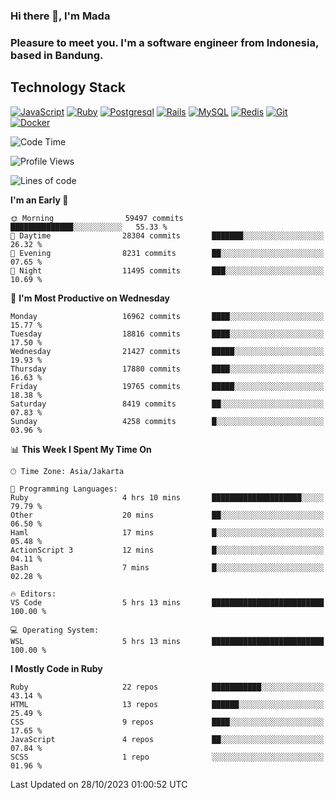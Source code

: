### Hi there 👋, I'm Mada
### Pleasure to meet you. I'm a software engineer from Indonesia, based in Bandung.

## Technology Stack

[![JavaScript](https://img.shields.io/badge/-JavaScript-%23F7DF1C?style=flat-square&logo=javascript&logoColor=000000&labelColor=%23F7DF1C&color=%23FFCE5A)](https://www.javascript.com/)
[![Ruby](https://img.shields.io/badge/Ruby-CC342D?style=flat-square&logo=ruby&logoColor=white)](https://www.ruby-lang.org/en/)
[![Postgresql](https://img.shields.io/badge/PostgreSQL-316192?style=flat-square&logo=postgresql&logoColor=ffffff)](https://www.postgresql.org/)
[![Rails](https://img.shields.io/badge/Ruby_on_Rails-CC0000?style=flat-square&logo=ruby-on-rails&logoColor=white)](https://rubyonrails.org/)
[![MySQL](https://img.shields.io/badge/-MySQL-4479A1?style=flat-square&logo=MySQL&logoColor=ffffff)](https://www.mysql.com/)
[![Redis](https://img.shields.io/badge/-Redis-DC382D?style=flat-square&logo=Redis&logoColor=ffffff)](https://redis.io/)
[![Git](https://img.shields.io/badge/-Git-%23F05032?style=flat-square&logo=git&logoColor=%23ffffff)](https://git-scm.com/)
[![Docker](https://img.shields.io/badge/-Docker-2496ED?style=flat-square&logo=docker&logoColor=ffffff)](https://www.docker.com/)
<!--
**madaarya/madaarya** is a ✨ _special_ ✨ repository because its `README.md` (this file) appears on your GitHub profile.

Here are some ideas to get you started:

- 🔭 I’m currently working on ...
- 🌱 I’m currently learning ...
- 👯 I’m looking to collaborate on ...
- 🤔 I’m looking for help with ...
- 💬 Ask me about ...
- 📫 How to reach me: ...
- 😄 Pronouns: ...
- ⚡ Fun fact: ...
-->
<!--START_SECTION:waka-->
![Code Time](http://img.shields.io/badge/Code%20Time-5%2C661%20hrs%2054%20mins-blue)

![Profile Views](http://img.shields.io/badge/Profile%20Views-0-blue)

![Lines of code](https://img.shields.io/badge/From%20Hello%20World%20I%27ve%20Written-40.3%20million%20lines%20of%20code-blue)

**I'm an Early 🐤** 

```text
🌞 Morning                59497 commits       ██████████████░░░░░░░░░░░   55.33 % 
🌆 Daytime                28304 commits       ███████░░░░░░░░░░░░░░░░░░   26.32 % 
🌃 Evening                8231 commits        ██░░░░░░░░░░░░░░░░░░░░░░░   07.65 % 
🌙 Night                  11495 commits       ███░░░░░░░░░░░░░░░░░░░░░░   10.69 % 
```
📅 **I'm Most Productive on Wednesday** 

```text
Monday                   16962 commits       ████░░░░░░░░░░░░░░░░░░░░░   15.77 % 
Tuesday                  18816 commits       ████░░░░░░░░░░░░░░░░░░░░░   17.50 % 
Wednesday                21427 commits       █████░░░░░░░░░░░░░░░░░░░░   19.93 % 
Thursday                 17880 commits       ████░░░░░░░░░░░░░░░░░░░░░   16.63 % 
Friday                   19765 commits       █████░░░░░░░░░░░░░░░░░░░░   18.38 % 
Saturday                 8419 commits        ██░░░░░░░░░░░░░░░░░░░░░░░   07.83 % 
Sunday                   4258 commits        █░░░░░░░░░░░░░░░░░░░░░░░░   03.96 % 
```


📊 **This Week I Spent My Time On** 

```text
🕑︎ Time Zone: Asia/Jakarta

💬 Programming Languages: 
Ruby                     4 hrs 10 mins       ████████████████████░░░░░   79.79 % 
Other                    20 mins             ██░░░░░░░░░░░░░░░░░░░░░░░   06.50 % 
Haml                     17 mins             █░░░░░░░░░░░░░░░░░░░░░░░░   05.48 % 
ActionScript 3           12 mins             █░░░░░░░░░░░░░░░░░░░░░░░░   04.11 % 
Bash                     7 mins              █░░░░░░░░░░░░░░░░░░░░░░░░   02.28 % 

🔥 Editors: 
VS Code                  5 hrs 13 mins       █████████████████████████   100.00 % 

💻 Operating System: 
WSL                      5 hrs 13 mins       █████████████████████████   100.00 % 
```

**I Mostly Code in Ruby** 

```text
Ruby                     22 repos            ███████████░░░░░░░░░░░░░░   43.14 % 
HTML                     13 repos            ██████░░░░░░░░░░░░░░░░░░░   25.49 % 
CSS                      9 repos             ████░░░░░░░░░░░░░░░░░░░░░   17.65 % 
JavaScript               4 repos             ██░░░░░░░░░░░░░░░░░░░░░░░   07.84 % 
SCSS                     1 repo              ░░░░░░░░░░░░░░░░░░░░░░░░░   01.96 % 
```




 Last Updated on 28/10/2023 01:00:52 UTC
<!--END_SECTION:waka-->
